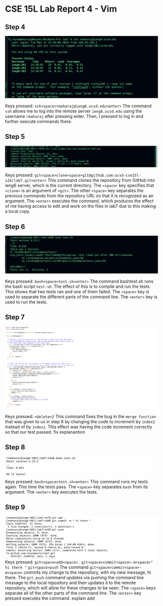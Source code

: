 # CSE 15L Lab Report 4 - Vim 

## Step 4

![Image](loginieng6.jpg)

Keys pressed: `ssh<space>rmaharaj@ieng6.ucsd.edu<enter>`
The  command  `ssh` allows me to log into the remote server `ieng6.ucsd.edu` using the username `rmaharaj` after pressing enter. Then, I pressed <enter> to log in and further execute commands there.



## Step 5
![Image](ieng6clone.jpg)

Keys pressed: `git<space>clone<space>git@github.com:ucsd-cse15l-s24/lab7.git<enter>`
This command clones the repository from GitHub into ieng6 server, which is the current directory.  The `<space>` key specifies that `<clone>` is an argument of `<git>`. The other `<space>` key  separates the previous commands from the repository URL so that it is recognized as an argument. The `<enter>` executes  the command, which produces the effect of me having access to edit and work on the files in lab7 due to this making a local copy.  


## Step 6
![Image](iengfail.jpg)

Keys pressed: `bash<space>test.sh<enter>`
The command bash<space>test.sh<enter> runs the bash script `test.sh`. The effect of this is to compile and run the tests. This shows that two tests ran and one of them failed. The `<space>` key  is used to separate the different parts of the command line.  The `<enter>` key is used to run the tests.


## Step 7
![Image](newpasstest.jpg)

Keys pressed: `<delete>2`
This command fixes the bug in the `merge function` that was given to us in step 6 by changing the code to increment by `index2` instead of by `index1`. This effect was having the code increment correctly so that our test passed. 
fix explanantion

## Step 8
![Image](logieng6.jpg)
Keys pressed: `bash<space>test.sh<enter>`
This command runs my tests again. This time the tests pass. The `<space>` key separates `bash` from its argument. The `<enter>` key executes the tests. 

## Step 9
![Image](commitandpush.jpg)
Keys pressed: `git<space>add<space>.` `git<space>commit<space>-m<space>" hi there "` `git<space>push` 
The command `git<space>commit<space>-m<space>` commits my change to the repository, with my new message, hi there. The `git push` command updates via pushing the command line message to the local repository and then updates it to the remote repository, which will allow for these changes to be seen. The `<space>` keys separate all of the other parts of the command line. The `<enter>` key pressed executes the command. 
explain add 
